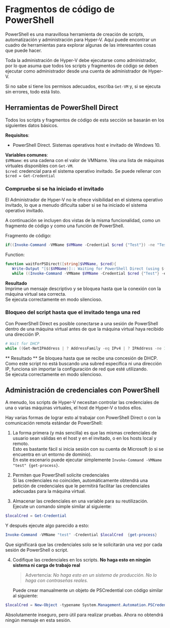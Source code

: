 # Fragmentos de código de PowerShell

PowerShell es una maravillosa herramienta de creación de scripts, automatización y administración para Hyper-V.  Aquí puede encontrar un cuadro de herramientas para explorar algunas de las interesantes cosas que puede hacer.

Toda la administración de Hyper-V debe ejecutarse como administrador, por lo que asuma que todos los scripts y fragmentos de código se deben ejecutar como administrador desde una cuenta de administrador de Hyper-V.

Si no sabe si tiene los permisos adecuados, escriba `Get-VM` y, si se ejecuta sin errores, todo está listo.


## Herramientas de PowerShell Direct

Todos los scripts y fragmentos de código de esta sección se basarán en los siguientes datos básicos.

**Requisitos**:
*  PowerShell Direct. Sistemas operativos host e invitado de Windows 10.

**Variables comunes**:  
`$VMName`: es una cadena con el valor de VMName. Vea una lista de máquinas virtuales disponibles con `Get-VM`.  
`$cred`: credencial para el sistema operativo invitado. Se puede rellenar con `$cred = Get-Credential`

### Compruebe si se ha iniciado el invitado

El Administrador de Hyper-V no le ofrece visibilidad en el sistema operativo invitado, lo que a menudo dificulta saber si se ha iniciado el sistema operativo invitado.

A continuación se incluyen dos vistas de la misma funcionalidad, como un fragmento de código y como una función de PowerShell.

Fragmento de código:
``` PowerShell
if((Invoke-Command -VMName $VMName -Credential $cred {"Test"}) -ne "Test"){Write-Host "Not Booted"} else {Write-Host "Booted"}
```

Function:
``` PowerShell
function waitForPSDirect([string]$VMName, $cred){
   Write-Output "[$($VMName)]:: Waiting for PowerShell Direct (using $($cred.username))"
   while ((Invoke-Command -VMName $VMName -Credential $cred {"Test"} -ea SilentlyContinue) -ne "Test") {Sleep -Seconds 1}}
```

**Resultado**  
Imprime un mensaje descriptivo y se bloquea hasta que la conexión con la máquina virtual sea correcta.  
Se ejecuta correctamente en modo silencioso.

### Bloqueo del script hasta que el invitado tenga una red

Con PowerShell Direct es posible conectarse a una sesión de PowerShell dentro de una máquina virtual antes de que la máquina virtual haya recibido una dirección IP.

``` PowerShell
# Wait for DHCP
while ((Get-NetIPAddress | ? AddressFamily -eq IPv4 | ? IPAddress -ne 127.0.0.1).SuffixOrigin -ne "Dhcp") {sleep -Milliseconds 10}
```

** Resultado **
Se bloquea hasta que se recibe una concesión de DHCP. Como este script no está buscando una subred específica ni una dirección IP, funciona sin importar la configuración de red que esté utilizando.  
Se ejecuta correctamente en modo silencioso.

## Administración de credenciales con PowerShell

A menudo, los scripts de Hyper-V necesitan controlar las credenciales de una o varias máquinas virtuales, el host de Hyper-V o todos ellos.

Hay varias formas de lograr esto al trabajar con PowerShell Direct o con la comunicación remota estándar de PowerShell:

1. La forma primera (y más sencilla) es que las mismas credenciales de usuario sean válidas en el host y en el invitado, o en los hosts local y remoto.  
    Esto es bastante fácil si inicia sesión con su cuenta de Microsoft (o si se encuentra en un entorno de dominio).  
    En este escenario puede ejecutar simplemente `Invoke-Command -VMName "test" {get-process}`.

2. Permiten que PowerShell solicite credenciales  
    Si las credenciales no coinciden, automáticamente obtendrá una petición de credenciales que le permitirá facilitar las credenciales adecuadas para la máquina virtual.

3. Almacenar las credenciales en una variable para su reutilización.
    Ejecute un comando simple similar al siguiente:
  ``` PowerShell
  $localCred = Get-Credential
  ```
  Y después ejecute algo parecido a esto:
  ``` PowerShell
  Invoke-Command -VMName "test" -Credential $localCred  {get-process} 
  ```
  Que significará que las credenciales solo se le solicitarán una vez por cada sesión de PowerShell o script.

4. Codifique las credenciales en los scripts. **No haga esto en ningún sistema ni carga de trabajo real**
    > Advertencia: _No haga esto en un sistema de producción. No lo haga con contraseñas reales._

    Puede crear manualmente un objeto de PSCredential con código similar al siguiente:
  ``` PowerShell
  $localCred = New-Object -typename System.Management.Automation.PSCredential -argumentlist "Administrator", (ConvertTo-SecureString "P@ssw0rd" -AsPlainText -Force) 
  ```
  Absolutamente inseguro, pero útil para realizar pruebas. Ahora no obtendrá ningún mensaje en esta sesión.





